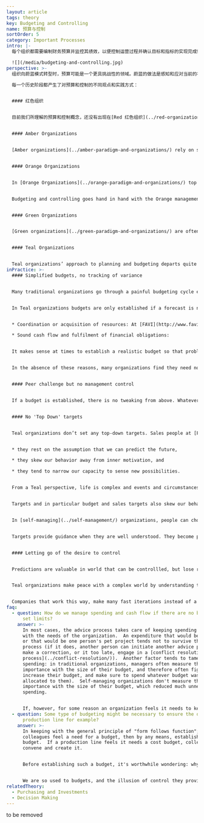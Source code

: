 ```yaml
---
layout: article
tags: theory
key: Budgeting and Controlling
name: 预算与控制
sortOrder: 5
category: Important Processes
intro: |-
  每个组织都需要编制财务预算并监控其绩效，以便控制运营过程并确认目标和指标的实现完成情况。本文论述了如何制定、监控预算，以及如何使用控制流程来达成结果。

  ![](/media/budgeting-and-controlling.jpg)
perspective: >-
  组织向蔚蓝模式转型时，预算可能是一个更具挑战性的领域。蔚蓝的做法是感知和应对当前的状况，而不是试图通过预算和其他手段来控制，这与橙色甚至绿色的做法明显不同。从蔚蓝的角度来看，制定预算而带来的控制可能会阻碍组织的感知并进行真实反应的能力。

  每一个历史阶段都产生了对预算和控制的不同观点和实践方式：


  #### 红色组织


  目前我们所理解的预算和控制概念，还没有出现在[Red 红色组织](../red-organizations/)  红色组织中。他们的计划往往是短期的，因当时制定长期战略的能力很有限。红色的重点通常是对新的威胁或机遇进行回应，以便榨取或从中获利。


  #### Amber Organizations


  [Amber organizations](../amber-paradigm-and-organizations/) rely on stable and replicable processes. They also create clearly defined structures and hierarchies. Together these features allow projects and plans to be delivered on a much larger scale than those achievable by Red organzations. Planning and budgeting is used to determine the resources needed to achieve well understood and predictable goals. Planning is a top down process with budgets being handed down to those further down the organization.


  #### Orange Organizations


  In [Orange Organizations](../orange-paradigm-and-organizations/) top management are responsible for determining the strategy and direction of the organization. These plans are broken down into objectives and targets for those further down the hierarchy. Managers at each level create the plans and budgets necessary to reach the desired objectives, in what is typically a yearly budgeting process. Planning typically includes budgets for expenditures (cost center) or target revenues (profit center), as well as investment budgets.  Cascading down targets to every unit and team allows for management by objectives: each team is given some freedom in deciding how these budget objectives will be met, as long as they are met.


  Budgeting and controlling goes hand in hand with the Orange management practice of ‘predict and control’. Yearly budgets are broken down into half-yearly, quarterly or monthly numbers. These numbers are then followed up by the accounting and finance department at the end of each period, to compare results with the plan.  When results fall short of the prediction, managers are often asked to explain the difference, and to come up with corrective actions.


  #### Green Organizations


  [Green organizations](../green-paradigm-and-organizations/) are often ill at ease with a finance dominated perspective on performance management.  Whilst ‘predict and control’ methods are still used, other non-financial measures (for example, employee engagement and customer satisfaction) are valued as equally important. Budgeting is similar to that found in Orange organizations, but the measures are likely to be broader and agreed via a ‘bottom up’ as well as a ‘top down’ approach.


  #### Teal Organizations


  Teal organizations’ approach to planning and budgeting departs quite radically from what is considered best practice in traditional management thinking.  Instead of trying to predict and control, Teal organizations try as much as possible to sense and respond to their environment.  They typically work with simplified budgets, where variances are tracked for information rather than control reasons. The purpose of defining a budget is driven by practical considerations such as coordination of resources, making sure that cash flow is sound and ensuring that financial obligations and liabilities are covered.
inPractice: >-
  #### Simplified budgets, no tracking of variance


  Many traditional organizations go through a painful budgeting cycle every year to establish a plan for controlling organizational performance.


  In Teal organizations budgets are only established if a forecast is needed to inform an important decision, for example:


  * Coordination or acquisition of resources: At [FAVI](http://www.favi.com/), for instance, once a year, teams make rough monthly predictions for the year to come, to secure contracts for raw materials.

  * Sound cash flow and fulfilment of financial obligations:


  It makes sense at times to establish a realistic budget so that problems can be anticipated and obligations met. Individual teams in [Buurtzorg](http://www.buurtzorgnederland.com/) don’t make any significant purchasing or investments, so don’t require a team budget. However, at a Group level, Buurtzorg makes a simple projection of its expected cash flow (it fits on one sheet of paper) to get a sense of how many new teams it can allow to start up in the coming year; new teams can take up to a year to break even, and Buurtzorg wants to make sure they can be supported and sustained.


  In the absence of these reasons, many organizations find they need not make any budget at all. [Sun Hydraulics](http://www.sunhydraulics.com/) makes no budget (unless the board demands one, in which case a rough one-page budget is put together).


  #### Peer challenge but no management control


  If a budget is established, there is no tweaking from above. Whatever numbers the teams forecast become the budget. Some companies find it is useful for peers to challenge each other’s budgets. In keeping with the spirit of [Self Management](../self-management/) no one can force a team to change their numbers. For example at [Morning Star,](http://www.morningstarco.com/) units present their budget and investment plans to a budget task force, composed of volunteers from all parts of the business, that can challenge the numbers, and offer opinions and suggestions. [AES](http://www.aes.com/) used to have a similar process.


  #### No 'Top Down' targets


  Teal organizations don’t set any top-down targets. Sales people at [FAVI](http://www.favi.com/) for example have no targets to reach. From an Evolutionary-Teal perspective, targets are problematic for at least three reasons;


  * they rest on the assumption that we can predict the future,

  * they skew our behavior away from inner motivation, and

  * they tend to narrow our capacity to sense new possibilities.


  From a Teal perspective, life is complex and events and circumstances change so fast, that setting a target is mostly guesswork. A year after a target has been set, in most cases it is just an arbitrary number―either so easy to reach as to be meaningless or so challenging that people must take shortcuts. Both circumstances hurt the organization in the long run.


  Targets and in particular budget and sales targets also skew our behavior. In many companies managers often spend any budget left at the end of the year, sometimes on meaningless items, for fear that their funding might be cut in the following year. Without targets, these games disappear. People are free to tap into their inner motivation to simply do the best job they can.


  In [self-managing](../self-management/) organizations, people can choose to set themselves targets when they find it useful―rather like a hobby runner who spurs herself on by extending her goals. At [FAVI](http://www.favi.com/), operators set themselves target times to machine their pieces, and they monitor their performance against that target.


  Targets provide guidance when they are well understood. They become problematic when circumstances change and they do not change in response.


  #### Letting go of the desire to control


  Predictions are valuable in world that can be controllled, but lose relevance in a complex world that is changing rapidly. Setting budgets and managing against them is a way of trying to predict the future.


  Teal organizations make peace with a complex world by understanding that a perfect solution is rarely possible. Determing a workable solution that can be implemented quickly is far more effective than waiting for detailed analysis before taking action. When new information emerges, the decision can be revisited and improved at any point. From this perspective, creating budgets for long periods ahead, and trying to exercise control makes little sense.


  Companies that work this way, make many fast iterations instead of a few mighty leaps, progressing much faster towards their purpose. In the end, paradoxically, people often feel safer when they give up the illusion of control and learn to work with reality as it unfolds.
faq:
  - question: How do we manage spending and cash flow if there are no budgets that
      set limits?
    answer: >-
      In most cases, the advice process takes care of keeping spending in line
      with the needs of the organization.  An expenditure that would be fanciful
      or that would be one person's pet project tends not to survive the advice
      process (if it does, another person can initiate another advice process to
      make a correction, or it too late, engage in a [conflict resolution
      process](../conflict-resolution/)).  Another factor tends to tame
      spending: in traditional organizations, managers often measure their
      importance with the size of their budget, and therefore often fight to
      increase their budget, and make sure to spend whatever budget was
      allocated to them).  Self-managing organizations don't measure their
      importance with the size of their budget, which reduced much unnecessary
      spending. 


      If, however, for some reason an organization feels it needs to keep its spending below what would naturally happen with the advice process (because the organization is cash-strapped, or because there are more opportunities to pursue than cash available), a budget process can be established as a means to have a conversation about spending priorities. In practice, such processes can be set up in ways that are similar to those used to determine [investment](../purchasing-and-investments/) budgets.
  - question: Some type of budgeting might be necessary to ensure the operation of a
      production line for example?
    answer: >-
      In keeping with the general principle of "form follows function"; if
      colleagues feel a need for a budget, then by any means, establish a
      budget.  If a production line feels it needs a cost budget, colleagues can
      convene and create it.


      Before establishing such a budget, it's worthwhile wondering: why do we need a budget?  Often the answer is simply "to control our costs".  In many cases, in order to control your costs, you don't need to ***anticipate*** the future with a budget.  It's enough to measure and monitor your cost ***after the facts*** on a recurring basis - say every month.


      We are so used to budgets, and the illusion of control they provide, that we might simply establish a budget out of habit, because we feel naked in the absence of budgets.  The key question is: "what's the kind of decision we need to take for which we need a budget?".  A budget is needed only if it helps anticipate, if the presence of a budget would lead to a different decision on a specific decision.
relatedTheory:
  - Purchasing and Investments
  - Decision Making
---
```

to be removed
